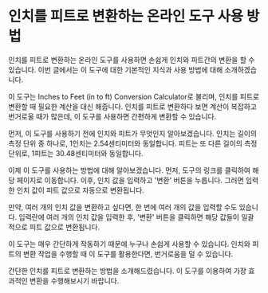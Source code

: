 인치를 피트로 변환하는 온라인 도구 사용 방법
=========================

인치를 피트로 변환하는 온라인 도구를 사용하면 손쉽게 인치와 피트간의 변환을 할 수 있습니다. 이번 글에서는 이 도구에 대한 기본적인 지식과 사용 방법에 대해 소개하겠습니다.

이 도구는 Inches to Feet (in to ft) Conversion Calculator로 불리며, 인치를 피트로 변환할 때 필요한 계산을 대신 해줍니다. 인치를 피트로 변환하다 보면 계산이 복잡하고 번거로울 때가 많은데, 이 도구를 사용하면 간편하게 변환할 수 있습니다.

먼저, 이 도구를 사용하기 전에 인치와 피트가 무엇인지 알아보겠습니다. 인치는 길이의 측정 단위 중 하나로, 1인치는 2.54센티미터와 동일합니다. 피트는 또 다른 길이의 측정 단위로, 1피트는 30.48센티미터와 동일합니다.

이제 이 도구를 사용하는 방법에 대해 알아보겠습니다. 먼저, 도구의 링크를 클릭하여 해당 페이지로 이동합니다. 이후, 인치 값을 입력하고 '변환' 버튼을 누릅니다. 그러면 입력한 인치 값이 피트 값으로 자동으로 변환됩니다.

만약, 여러 개의 인치 값을 변환하고 싶다면, 한 번에 여러 개의 값을 입력할 수도 있습니다. 입력란에 여러 개의 인치 값을 입력한 후, '변환' 버튼을 클릭하면 해당 값들이 일괄적으로 피트 값으로 변환됩니다.

이 도구는 매우 간단하게 작동하기 때문에 누구나 손쉽게 사용할 수 있습니다. 인치와 피트의 변환 작업을 수행할 때 이 도구를 활용한다면, 번거로움을 덜 수 있습니다.

간단한 인치를 피트로 변환하는 방법을 소개해드렸습니다. 이 도구를 이용하여 가장 효과적인 변환을 수행해보시기 바랍니다.